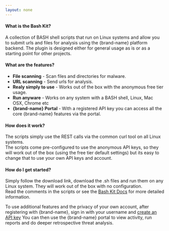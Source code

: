 ```yaml
---
layout: none
---
```

#### What is the Bash Kit?

A collection of BASH shell scripts that run on Linux systems and allow you to submit urls and files for analysis using the {brand-name} platform backend.
The plugin is designed either for general usage as is or as a starting point for other projects.

#### What are the features?

- __File scanning__ - Scan files and directories for malware.
- __URL scanning__ - Send urls for analysis.
- __Realy simply to use__ - Works out of the box with the anonymous free tier usage.
- __Run anyware__ - Works on any system with a BASH shell, Linux, Mac OSX, Chrome etc
- __{brand-name} Portal__ - With a registered API key you can access all the core {brand-name} features via the portal.

#### How does it work?

The scripts simply use the REST calls via the common curl tool on all Linux systems.  
The scripts come pre-configured to use the anonymous API keys, so they will work out of the box (using the free tier default settings) but its easy to change that to use your own API keys and account.

#### How do I get started?

Simply follow the download link, download the .sh files and run them on any Linux system. They will work out of the box with no configuration.  
Read the comments in the scripts or see the [Bash Kit Docs](docs?plugin=plugin-secplugs-bash-kit) for more detailed information. 

To use additional features and the privacy of your own account, after registering with {brand-name}, sign in with your username and [create an API key](docs?doc=docs/HowTo/CreateKey) 
You can then use the {brand-name} portal to view activity, run reports and do deeper retrospective threat analysis.

